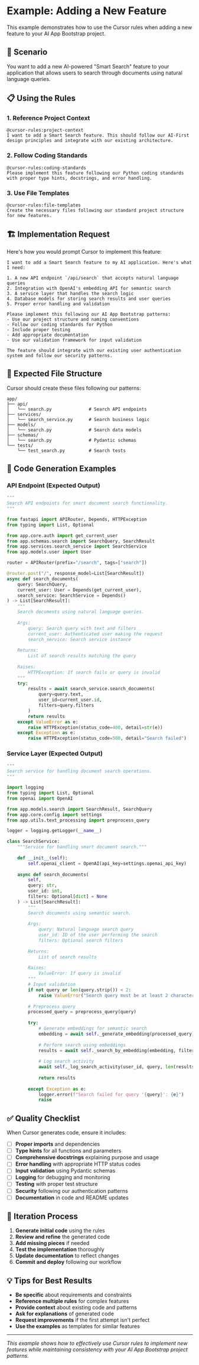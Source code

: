 # Example: Adding a New Feature

This example demonstrates how to use the Cursor rules when adding a new feature to your AI App Bootstrap project.

## 🎯 Scenario

You want to add a new AI-powered "Smart Search" feature to your application that allows users to search through documents using natural language queries.

## 📋 Using the Rules

### **1. Reference Project Context**
```
@cursor-rules:project-context
I want to add a Smart Search feature. This should follow our AI-First design principles and integrate with our existing architecture.
```

### **2. Follow Coding Standards**
```
@cursor-rules:coding-standards
Please implement this feature following our Python coding standards with proper type hints, docstrings, and error handling.
```

### **3. Use File Templates**
```
@cursor-rules:file-templates
Create the necessary files following our standard project structure for new features.
```

## 🏗️ Implementation Request

Here's how you would prompt Cursor to implement this feature:

```
I want to add a Smart Search feature to my AI application. Here's what I need:

1. A new API endpoint `/api/search` that accepts natural language queries
2. Integration with OpenAI's embedding API for semantic search
3. A service layer that handles the search logic
4. Database models for storing search results and user queries
5. Proper error handling and validation

Please implement this following our AI App Bootstrap patterns:
- Use our project structure and naming conventions
- Follow our coding standards for Python
- Include proper testing
- Add appropriate documentation
- Use our validation framework for input validation

The feature should integrate with our existing user authentication system and follow our security patterns.
```

## 📁 Expected File Structure

Cursor should create these files following our patterns:

```
app/
├── api/
│   └── search.py              # Search API endpoints
├── services/
│   └── search_service.py      # Search business logic
├── models/
│   └── search.py              # Search data models
├── schemas/
│   └── search.py              # Pydantic schemas
└── tests/
    └── test_search.py         # Search tests
```

## 🔧 Code Generation Examples

### **API Endpoint (Expected Output)**
```python
"""
Search API endpoints for smart document search functionality.
"""

from fastapi import APIRouter, Depends, HTTPException
from typing import List, Optional

from app.core.auth import get_current_user
from app.schemas.search import SearchQuery, SearchResult
from app.services.search_service import SearchService
from app.models.user import User

router = APIRouter(prefix="/search", tags=["search"])

@router.post("/", response_model=List[SearchResult])
async def search_documents(
    query: SearchQuery,
    current_user: User = Depends(get_current_user),
    search_service: SearchService = Depends()
) -> List[SearchResult]:
    """
    Search documents using natural language queries.
    
    Args:
        query: Search query with text and filters
        current_user: Authenticated user making the request
        search_service: Search service instance
    
    Returns:
        List of search results matching the query
    
    Raises:
        HTTPException: If search fails or query is invalid
    """
    try:
        results = await search_service.search_documents(
            query=query.text,
            user_id=current_user.id,
            filters=query.filters
        )
        return results
    except ValueError as e:
        raise HTTPException(status_code=400, detail=str(e))
    except Exception as e:
        raise HTTPException(status_code=500, detail="Search failed")
```

### **Service Layer (Expected Output)**
```python
"""
Search service for handling document search operations.
"""

import logging
from typing import List, Optional
from openai import OpenAI

from app.models.search import SearchResult, SearchQuery
from app.core.config import settings
from app.utils.text_processing import preprocess_query

logger = logging.getLogger(__name__)

class SearchService:
    """Service for handling smart document search."""
    
    def __init__(self):
        self.openai_client = OpenAI(api_key=settings.openai_api_key)
    
    async def search_documents(
        self,
        query: str,
        user_id: int,
        filters: Optional[dict] = None
    ) -> List[SearchResult]:
        """
        Search documents using semantic search.
        
        Args:
            query: Natural language search query
            user_id: ID of the user performing the search
            filters: Optional search filters
            
        Returns:
            List of search results
            
        Raises:
            ValueError: If query is invalid
        """
        # Input validation
        if not query or len(query.strip()) < 2:
            raise ValueError("Search query must be at least 2 characters")
        
        # Preprocess query
        processed_query = preprocess_query(query)
        
        try:
            # Generate embeddings for semantic search
            embedding = await self._generate_embedding(processed_query)
            
            # Perform search using embeddings
            results = await self._search_by_embedding(embedding, filters)
            
            # Log search activity
            await self._log_search_activity(user_id, query, len(results))
            
            return results
            
        except Exception as e:
            logger.error(f"Search failed for query '{query}': {e}")
            raise
```

## ✅ Quality Checklist

When Cursor generates code, ensure it includes:

- [ ] **Proper imports** and dependencies
- [ ] **Type hints** for all functions and parameters
- [ ] **Comprehensive docstrings** explaining purpose and usage
- [ ] **Error handling** with appropriate HTTP status codes
- [ ] **Input validation** using Pydantic schemas
- [ ] **Logging** for debugging and monitoring
- [ ] **Testing** with proper test structure
- [ ] **Security** following our authentication patterns
- [ ] **Documentation** in code and README updates

## 🔄 Iteration Process

1. **Generate initial code** using the rules
2. **Review and refine** the generated code
3. **Add missing pieces** if needed
4. **Test the implementation** thoroughly
5. **Update documentation** to reflect changes
6. **Commit and deploy** following our workflow

## 💡 Tips for Best Results

- **Be specific** about requirements and constraints
- **Reference multiple rules** for complex features
- **Provide context** about existing code and patterns
- **Ask for explanations** of generated code
- **Request improvements** if the first attempt isn't perfect
- **Use the examples** as templates for similar features

---

*This example shows how to effectively use Cursor rules to implement new features while maintaining consistency with your AI App Bootstrap project patterns.*
